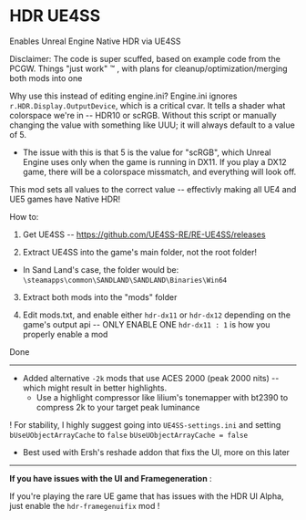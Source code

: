 # HDR UE4SS
Enables Unreal Engine Native HDR via UE4SS

Disclaimer: The code is super scuffed, based on example code from the PCGW. Things "just work" :tm: , with plans for cleanup/optimization/merging both mods into one

Why use this instead of editing engine.ini?
Engine.ini ignores `r.HDR.Display.OutputDevice`, which is a critical cvar. It tells a shader what colorspace we're in -- HDR10 or scRGB. Without this script or manually changing the value with something like UUU; it will always default to a value of 5.
  - The issue with this is that 5 is the value for "scRGB", which Unreal Engine uses only when the game is running in DX11. If you play a DX12 game, there will be a colorspace missmatch, and everything will look off.

This mod sets all values to the correct value -- effectivly making all UE4 and UE5 games have Native HDR!



How to:
1) Get UE4SS -- https://github.com/UE4SS-RE/RE-UE4SS/releases

2) Extract UE4SS into the game's main folder, not the root folder!
  - In Sand Land's case, the folder would be: `\steamapps\common\SANDLAND\SANDLAND\Binaries\Win64`

3) Extract both mods into the "mods" folder

4) Edit mods.txt, and enable either `hdr-dx11` or `hdr-dx12` depending on the game's output api -- ONLY ENABLE ONE
   `hdr-dx11 : 1` is how you properly enable a mod

Done

----
- Added alternative `-2k` mods that use ACES 2000 (peak 2000 nits) -- which might result in better highlights.
  - Use a highlight compressor like lilium's tonemapper with bt2390 to compress 2k to your target peak luminance

! For stability, I highly suggest going into `UE4SS-settings.ini` and setting `bUseUObjectArrayCache` to `false`
  `bUseUObjectArrayCache = false`

- Best used with Ersh's reshade addon that fixs the UI, more on this later

----
**If you have issues with the UI and Framegeneration** : 

If you're playing the rare UE game that has issues with the HDR UI Alpha, just enable the `hdr-framegenuifix` mod !
